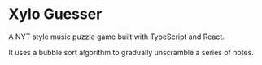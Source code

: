 # Xylo Guesser
A NYT style music puzzle game built with TypeScript and React.

It uses a bubble sort algorithm to gradually unscramble a series of notes.